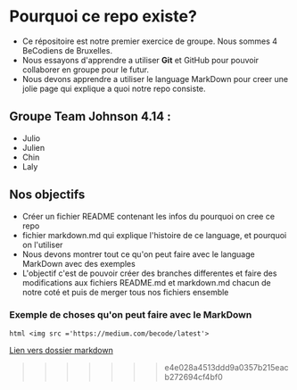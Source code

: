 # Pourquoi ce repo existe?

* Ce répositoire est notre premier exercice de groupe. Nous sommes 4 BeCodiens de Bruxelles.
* Nous essayons d'apprendre a utiliser **Git** et GitHub pour pouvoir collaborer en groupe pour le futur.                              
* Nous devons apprendre a utiliser le language MarkDown pour creer une jolie page qui explique a quoi notre repo consiste.


## Groupe Team Johnson 4.14 :
* Julio
* Julien
* Chin
* Laly


## Nos objectifs
* Créer un fichier README contenant les infos du pourquoi on cree ce repo
* fichier markdown.md qui explique l'histoire de ce language, et pourquoi on l'utiliser
* Nous devons montrer tout ce qu'on peut faire avec le language MarkDown avec des exemples
* L'objectif c'est de pouvoir créer des branches differentes et faire des modifications aux fichiers README.md et markdown.md chacun de
notre coté et puis de merger tous nos fichiers ensemble


### Exemple de choses qu'on peut faire avec le MarkDown

```html <img src ='https://medium.com/becode/latest'> ```

[Lien vers dossier markdown](markdown.md)
>>>>>>> e4e028a4513ddd9a0357b215eacb272694cf4bf0
